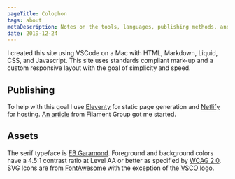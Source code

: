 ```yaml
---
pageTitle: Colophon
tags: about
metaDescription: Notes on the tools, languages, publishing methods, and assets used in the production of this website. 
date: 2019-12-24
---
```

 I created this site using VSCode on a Mac with HTML, Markdown, Liquid, CSS, and Javascript. This site uses standards compliant mark-up and a custom responsive layout with the goal of simplicity and speed. 
 
 ## Publishing
 To help with this goal I use <a href="https://11ty.io/" rel="noopener">Eleventy</a> for static page generation and <a href="https://www.netlify.com" rel="noopener">Netlify</a> for hosting. <a href="https://www.filamentgroup.com/lab/build-a-blog/" rel="noopener">An article</a> from Filament Group got me started.
 
 ## Assets
 The serif typeface is <a href="https://fonts.google.com/specimen/EB+Garamond" rel="noopener">EB Garamond</a>. Foreground and background colors have a 4.5:1 contrast ratio at Level AA or better as specified by <a href="https://www.w3.org/TR/WCAG20/" rel="noopener">WCAG 2.0</a>. SVG Icons are from <a href="https://fontawesome.com" rel="noopener">FontAwesome</a> with the exception of the <a href="https://vscopress.co/media-kit/" rel="noopener">VSCO logo</a>.
